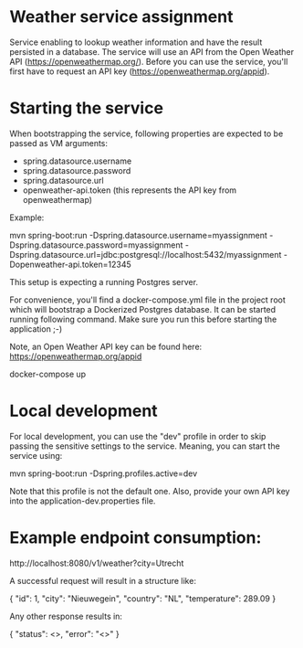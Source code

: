 # Weather service assignment

Service enabling to lookup weather information and have the result persisted in a database.
The service will use an API from the Open Weather API (https://openweathermap.org/).
Before you can use the service, you'll first have to request an API key (https://openweathermap.org/appid).  

# Starting the service

When bootstrapping the service, following properties are expected to be passed as VM arguments:

* spring.datasource.username
* spring.datasource.password
* spring.datasource.url
* openweather-api.token (this represents the API key from openweathermap)

Example:

mvn spring-boot:run 
    -Dspring.datasource.username=myassignment 
    -Dspring.datasource.password=myassignment 
    -Dspring.datasource.url=jdbc:postgresql://localhost:5432/myassignment 
    -Dopenweather-api.token=12345

This setup is expecting a running Postgres server.

For convenience, you'll find a docker-compose.yml file in the project root which will bootstrap a Dockerized Postgres database.
It can be started running following command. Make sure you run this before starting the application ;-)

Note, an Open Weather API key can be found here: https://openweathermap.org/appid

docker-compose up

# Local development

For local development, you can use the "dev" profile in order to skip passing the sensitive settings to the service.
Meaning, you can start the service using:

mvn spring-boot:run -Dspring.profiles.active=dev

Note that this profile is not the default one. Also, provide your own API key into the application-dev.properties file.

# Example endpoint consumption:

http://localhost:8080/v1/weather?city=Utrecht

A successful request will result in a structure like:

{
    "id": 1,
    "city": "Nieuwegein",
    "country": "NL",
    "temperature": 289.09
}

Any other response results in:

{
    "status": <<Some response code>>,
    "error": "<<Some reasone message>>"
}





